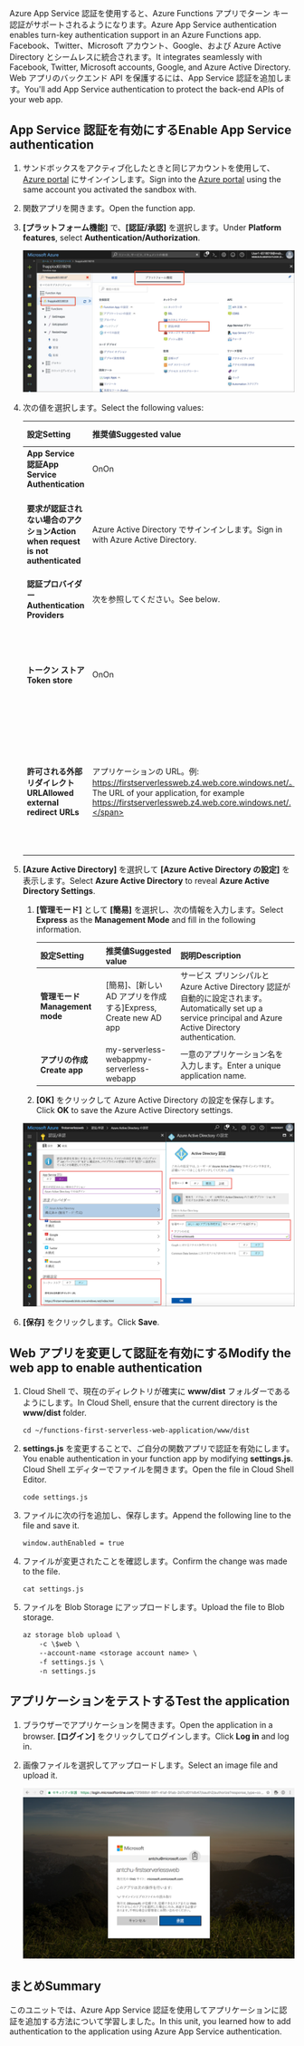 <span data-ttu-id="6365b-101">Azure App Service 認証を使用すると、Azure Functions アプリでターン キー認証がサポートされるようになります。</span><span class="sxs-lookup"><span data-stu-id="6365b-101">Azure App Service authentication enables turn-key authentication support in an Azure Functions app.</span></span> <span data-ttu-id="6365b-102">Facebook、Twitter、Microsoft アカウント、Google、および Azure Active Directory とシームレスに統合されます。</span><span class="sxs-lookup"><span data-stu-id="6365b-102">It integrates seamlessly with Facebook, Twitter, Microsoft accounts, Google, and Azure Active Directory.</span></span> <span data-ttu-id="6365b-103">Web アプリのバックエンド API を保護するには、App Service 認証を追加します。</span><span class="sxs-lookup"><span data-stu-id="6365b-103">You'll add App Service authentication to protect the back-end APIs of your web app.</span></span>

## <a name="enable-app-service-authentication"></a><span data-ttu-id="6365b-104">App Service 認証を有効にする</span><span class="sxs-lookup"><span data-stu-id="6365b-104">Enable App Service authentication</span></span>

1. <span data-ttu-id="6365b-105">サンドボックスをアクティブ化したときと同じアカウントを使用して、[Azure portal](https://portal.azure.com/triplecrownlabs.onmicrosoft.com?azure-portal=true) にサインインします。</span><span class="sxs-lookup"><span data-stu-id="6365b-105">Sign into the [Azure portal](https://portal.azure.com/triplecrownlabs.onmicrosoft.com?azure-portal=true) using the same account you activated the sandbox with.</span></span>

1. <span data-ttu-id="6365b-106">関数アプリを開きます。</span><span class="sxs-lookup"><span data-stu-id="6365b-106">Open the function app.</span></span>

1. <span data-ttu-id="6365b-107">**[プラットフォーム機能]** で、**[認証/承認]** を選択します。</span><span class="sxs-lookup"><span data-stu-id="6365b-107">Under **Platform features**, select **Authentication/Authorization**.</span></span>

    ![認証と承認を選択する](../media/6-authorization.jpg)

1. <span data-ttu-id="6365b-109">次の値を選択します。</span><span class="sxs-lookup"><span data-stu-id="6365b-109">Select the following values:</span></span>

    | <span data-ttu-id="6365b-110">設定</span><span class="sxs-lookup"><span data-stu-id="6365b-110">Setting</span></span>      |  <span data-ttu-id="6365b-111">推奨値</span><span class="sxs-lookup"><span data-stu-id="6365b-111">Suggested value</span></span>   | <span data-ttu-id="6365b-112">説明</span><span class="sxs-lookup"><span data-stu-id="6365b-112">Description</span></span>                                        |
    | --- | --- | ---|
    | <span data-ttu-id="6365b-113">**App Service 認証**</span><span class="sxs-lookup"><span data-stu-id="6365b-113">**App Service Authentication**</span></span> | <span data-ttu-id="6365b-114">On</span><span class="sxs-lookup"><span data-stu-id="6365b-114">On</span></span> | <span data-ttu-id="6365b-115">認証を有効にします。</span><span class="sxs-lookup"><span data-stu-id="6365b-115">Enable authentication.</span></span> |
    | <span data-ttu-id="6365b-116">**要求が認証されない場合のアクション**</span><span class="sxs-lookup"><span data-stu-id="6365b-116">**Action when request is not authenticated**</span></span> | <span data-ttu-id="6365b-117">Azure Active Directory でサインインします。</span><span class="sxs-lookup"><span data-stu-id="6365b-117">Sign in with Azure Active Directory.</span></span> | <span data-ttu-id="6365b-118">構成済みの認証方法 (下記) を選択します。</span><span class="sxs-lookup"><span data-stu-id="6365b-118">Select a configured authentication method (See below).</span></span> |
    | <span data-ttu-id="6365b-119">**認証プロバイダー**</span><span class="sxs-lookup"><span data-stu-id="6365b-119">**Authentication Providers**</span></span> | <span data-ttu-id="6365b-120">次を参照してください。</span><span class="sxs-lookup"><span data-stu-id="6365b-120">See below.</span></span> | <span data-ttu-id="6365b-121">次を参照してください。</span><span class="sxs-lookup"><span data-stu-id="6365b-121">See below.</span></span> |
    | <span data-ttu-id="6365b-122">**トークン ストア**</span><span class="sxs-lookup"><span data-stu-id="6365b-122">**Token store**</span></span> | <span data-ttu-id="6365b-123">On</span><span class="sxs-lookup"><span data-stu-id="6365b-123">On</span></span> | <span data-ttu-id="6365b-124">App Service でトークンを格納および管理できるようになります。</span><span class="sxs-lookup"><span data-stu-id="6365b-124">Allow App Service to store and manage tokens.</span></span> |
    | <span data-ttu-id="6365b-125">**許可される外部リダイレクト URL**</span><span class="sxs-lookup"><span data-stu-id="6365b-125">**Allowed external redirect URLs**</span></span> | <span data-ttu-id="6365b-126">アプリケーションの URL。例: https://firstserverlessweb.z4.web.core.windows.net/。</span><span class="sxs-lookup"><span data-stu-id="6365b-126">The URL of your application, for example https://firstserverlessweb.z4.web.core.windows.net/.</span></span> | <span data-ttu-id="6365b-127">ユーザーが認証された後に App Service からリダイレクトできる URL。</span><span class="sxs-lookup"><span data-stu-id="6365b-127">URLs that App Service is allowed to redirect to, after a user is authenticated.</span></span> |

1. <span data-ttu-id="6365b-128">**[Azure Active Directory]** を選択して **[Azure Active Directory の設定]** を表示します。</span><span class="sxs-lookup"><span data-stu-id="6365b-128">Select **Azure Active Directory** to reveal **Azure Active Directory Settings**.</span></span>

    1. <span data-ttu-id="6365b-129">**[管理モード]** として **[簡易]** を選択し、次の情報を入力します。</span><span class="sxs-lookup"><span data-stu-id="6365b-129">Select **Express** as the **Management Mode** and fill in the following information.</span></span>

        | <span data-ttu-id="6365b-130">設定</span><span class="sxs-lookup"><span data-stu-id="6365b-130">Setting</span></span>      |  <span data-ttu-id="6365b-131">推奨値</span><span class="sxs-lookup"><span data-stu-id="6365b-131">Suggested value</span></span>   | <span data-ttu-id="6365b-132">説明</span><span class="sxs-lookup"><span data-stu-id="6365b-132">Description</span></span>                                        |
        | --- | --- | ---|
        | <span data-ttu-id="6365b-133">**管理モード**</span><span class="sxs-lookup"><span data-stu-id="6365b-133">**Management mode**</span></span> | <span data-ttu-id="6365b-134">[簡易]、[新しい AD アプリを作成する]</span><span class="sxs-lookup"><span data-stu-id="6365b-134">Express, Create new AD app</span></span> | <span data-ttu-id="6365b-135">サービス プリンシパルと Azure Active Directory 認証が自動的に設定されます。</span><span class="sxs-lookup"><span data-stu-id="6365b-135">Automatically set up a service principal and Azure Active Directory authentication.</span></span> |
        | <span data-ttu-id="6365b-136">**アプリの作成**</span><span class="sxs-lookup"><span data-stu-id="6365b-136">**Create app**</span></span> | <span data-ttu-id="6365b-137">my-serverless-webapp</span><span class="sxs-lookup"><span data-stu-id="6365b-137">my-serverless-webapp</span></span> | <span data-ttu-id="6365b-138">一意のアプリケーション名を入力します。</span><span class="sxs-lookup"><span data-stu-id="6365b-138">Enter a unique application name.</span></span> |

    1. <span data-ttu-id="6365b-139">**[OK]** をクリックして Azure Active Directory の設定を保存します。</span><span class="sxs-lookup"><span data-stu-id="6365b-139">Click **OK** to save the Azure Active Directory settings.</span></span>

    ![認証と承認と Azure Active Directory の設定](../media/6-create-aad.png)

1. <span data-ttu-id="6365b-141">**[保存]** をクリックします。</span><span class="sxs-lookup"><span data-stu-id="6365b-141">Click **Save**.</span></span>

## <a name="modify-the-web-app-to-enable-authentication"></a><span data-ttu-id="6365b-142">Web アプリを変更して認証を有効にする</span><span class="sxs-lookup"><span data-stu-id="6365b-142">Modify the web app to enable authentication</span></span>

1. <span data-ttu-id="6365b-143">Cloud Shell で、現在のディレクトリが確実に **www/dist** フォルダーであるようにします。</span><span class="sxs-lookup"><span data-stu-id="6365b-143">In Cloud Shell, ensure that the current directory is the **www/dist** folder.</span></span>

    ```azurecli
    cd ~/functions-first-serverless-web-application/www/dist
    ```

1. <span data-ttu-id="6365b-144">**settings.js** を変更することで、ご自分の関数アプリで認証を有効にします。</span><span class="sxs-lookup"><span data-stu-id="6365b-144">You enable authentication in your function app by modifying **settings.js**.</span></span> <span data-ttu-id="6365b-145">Cloud Shell エディターでファイルを開きます。</span><span class="sxs-lookup"><span data-stu-id="6365b-145">Open the file in Cloud Shell Editor.</span></span>

    ```azurecli
    code settings.js
    ```

1. <span data-ttu-id="6365b-146">ファイルに次の行を追加し、保存します。</span><span class="sxs-lookup"><span data-stu-id="6365b-146">Append the following line to the file and save it.</span></span>

    ```azurecli
    window.authEnabled = true
    ```

1. <span data-ttu-id="6365b-147">ファイルが変更されたことを確認します。</span><span class="sxs-lookup"><span data-stu-id="6365b-147">Confirm the change was made to the file.</span></span>

    ```azurecli
    cat settings.js
    ```

1. <span data-ttu-id="6365b-148">ファイルを Blob Storage にアップロードします。</span><span class="sxs-lookup"><span data-stu-id="6365b-148">Upload the file to Blob storage.</span></span>

    ```azurecli
    az storage blob upload \
        -c \$web \
        --account-name <storage account name> \
        -f settings.js \
        -n settings.js
    ```

## <a name="test-the-application"></a><span data-ttu-id="6365b-149">アプリケーションをテストする</span><span class="sxs-lookup"><span data-stu-id="6365b-149">Test the application</span></span>

1. <span data-ttu-id="6365b-150">ブラウザーでアプリケーションを開きます。</span><span class="sxs-lookup"><span data-stu-id="6365b-150">Open the application in a browser.</span></span> <span data-ttu-id="6365b-151">**[ログイン]** をクリックしてログインします。</span><span class="sxs-lookup"><span data-stu-id="6365b-151">Click **Log in** and log in.</span></span>

1. <span data-ttu-id="6365b-152">画像ファイルを選択してアップロードします。</span><span class="sxs-lookup"><span data-stu-id="6365b-152">Select an image file and upload it.</span></span>

    ![サインイン ページ](../media/6-aad-auth.png)

## <a name="summary"></a><span data-ttu-id="6365b-154">まとめ</span><span class="sxs-lookup"><span data-stu-id="6365b-154">Summary</span></span>

<span data-ttu-id="6365b-155">このユニットでは、Azure App Service 認証を使用してアプリケーションに認証を追加する方法について学習しました。</span><span class="sxs-lookup"><span data-stu-id="6365b-155">In this unit, you learned how to add authentication to the application using Azure App Service authentication.</span></span>